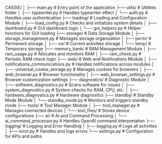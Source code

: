 CASSIE/
│
├── main.py                          # Entry point of the application
├── utils/                           # Utilities folder
│   ├── typewriter.py                # Handles typewriter effect
│   └── auth.py                      # Handles user authentication
├── loading/                         # Loading and Configuration Module
│   ├── load_config.py               # Checks and initializes system details
│   ├── dashboard.py                 # GUI dashboard logic
│   └── gui_helpers.py               # Helper functions for GUI loading
├── storage/                         # Data Storage Module
│   ├── storage_management.py        # Manages storage organization
│   ├── perm/                        # Permanent storage
│   ├── ce/                          # Current activities storage
│   └── temp/                        # Temporary storage
├── memory_bank/                     # RAM Management Module
│   ├── ram_usage.py                 # Allocates and monitors RAM
│   ├── ram_check.py                 # Periodic RAM check logic
├── web/                             # Web and Notifications Module
│   ├── notifications_communications.py  # Handles notifications across modules
│   ├── universal_cookie_storage.py  # Manages cookies for browsers
│   ├── web_browser.py               # Browser functionality
│   ├── web_browser_settings.py      # Browser customization settings
├── diagnostics/                     # Diagnostic Module
│   ├── software_diagnostics.py      # Scans software for issues
│   ├── system_diagnostics.py        # System checks for RAM, CPU, etc.
│   ├── hardware_diagnostics.py      # Hardware diagnostics
├── standby/                         # Standby Mode Module
│   └── standby_mode.py              # Monitors and triggers standby mode
├── tools/                           # Tool Manager Module
│   ├── tool_manager.py              # Manages connected devices
│   └── tool_files/                  # Stores device configurations
├── ai/                              # AI and Command Processing
│   └── ai_command_processor.py      # Handles OpenAI command interpretation
├── logging/                         # Logging and Error Handling
│   ├── logging.py                   # Logs all activities
│   ├── error.py                     # Handles and logs errors
└── settings.py                      # Configuration for APIs and paths
